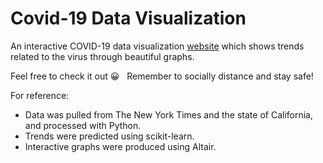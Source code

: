 # Covid-19 Data Visualization
An interactive COVID-19 data visualization [website](andrwwong.github.io/Covid19DataViz/website/) which shows trends related to the virus through beautiful graphs.

Feel free to check it out&nbsp;:grinning: &nbsp; Remember to socially distance and stay safe!

For reference:
* Data was pulled from The New York Times and the state of California, and processed with Python.   
* Trends were predicted using scikit-learn.
* Interactive graphs were produced using Altair. 
